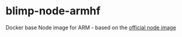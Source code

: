 blimp-node-armhf
================

Docker base Node image for ARM - based on the [official node image](https://registry.hub.docker.com/_/node/)
